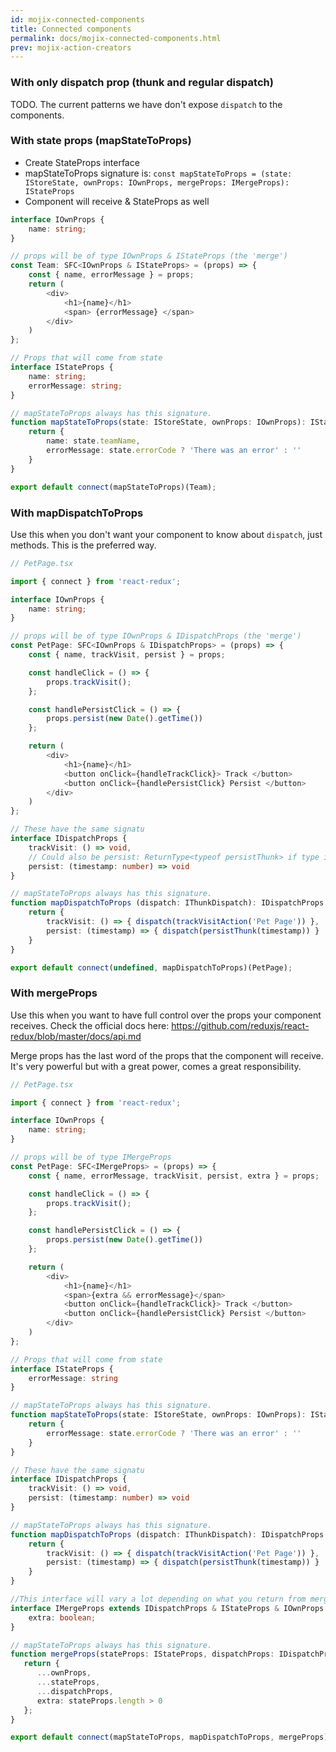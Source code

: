 ```yaml
---
id: mojix-connected-components
title: Connected components
permalink: docs/mojix-connected-components.html
prev: mojix-action-creators
---
```


### With only dispatch prop (thunk and regular dispatch)
TODO. The current patterns we have don't expose `dispatch` to the components.

### With state props (mapStateToProps)
- Create StateProps interface
- mapStateToProps signature is:
  `const mapStateToProps = (state: IStoreState, ownProps: IOwnProps, mergeProps: IMergeProps): IStateProps`
- Component will receive & StateProps as well

```typescript
interface IOwnProps {
    name: string;
}

// props will be of type IOwnProps & IStateProps (the 'merge')
const Team: SFC<IOwnProps & IStateProps> = (props) => {
    const { name, errorMessage } = props;
    return (
        <div>
            <h1>{name}</h1>
            <span> {errorMessage} </span>
        </div>
    )
};

// Props that will come from state
interface IStateProps {
    name: string;
    errorMessage: string;
}

// mapStateToProps always has this signature.
function mapStateToProps(state: IStoreState, ownProps: IOwnProps): IStateProps {
    return {
        name: state.teamName,
        errorMessage: state.errorCode ? 'There was an error' : ''
    }
}

export default connect(mapStateToProps)(Team);

```

### With mapDispatchToProps

Use this when you don't want your component to know about `dispatch`, just methods. This is the preferred way.

```typescript
// PetPage.tsx

import { connect } from 'react-redux';

interface IOwnProps {
    name: string;
}

// props will be of type IOwnProps & IDispatchProps (the 'merge')
const PetPage: SFC<IOwnProps & IDispatchProps> = (props) => {
    const { name, trackVisit, persist } = props;

    const handleClick = () => {
        props.trackVisit();
    };

    const handlePersistClick = () => {
        props.persist(new Date().getTime())
    };

    return (
        <div>
            <h1>{name}</h1>
            <button onClick={handleTrackClick}> Track </button>
            <button onClick={handlePersistClick} Persist </button>
        </div>
    )
};

// These have the same signatu
interface IDispatchProps {
    trackVisit: () => void,
    // Could also be persist: ReturnType<typeof persistThunk> if type is the same
    persist: (timestamp: number) => void
}

// mapStateToProps always has this signature.
function mapDispatchToProps (dispatch: IThunkDispatch): IDispatchProps {
    return {
        trackVisit: () => { dispatch(trackVisitAction('Pet Page')) },
        persist: (timestamp) => { dispatch(persistThunk(timestamp)) }
    }
}

export default connect(undefined, mapDispatchToProps)(PetPage);

```

### With mergeProps


Use this when you want to have full control over the props your component receives.
Check the official docs here: https://github.com/reduxjs/react-redux/blob/master/docs/api.md

Merge props has the last word of the props that the component will receive. It's very powerful
but with a great power, comes a great responsibility.

```typescript
// PetPage.tsx

import { connect } from 'react-redux';

interface IOwnProps {
    name: string;
}

// props will be of type IMergeProps
const PetPage: SFC<IMergeProps> = (props) => {
    const { name, errorMessage, trackVisit, persist, extra } = props;

    const handleClick = () => {
        props.trackVisit();
    };

    const handlePersistClick = () => {
        props.persist(new Date().getTime())
    };

    return (
        <div>
            <h1>{name}</h1>
            <span>{extra && errorMessage}</span>
            <button onClick={handleTrackClick}> Track </button>
            <button onClick={handlePersistClick} Persist </button>
        </div>
    )
};

// Props that will come from state
interface IStateProps {
    errorMessage: string
}

// mapStateToProps always has this signature.
function mapStateToProps(state: IStoreState, ownProps: IOwnProps): IStateProps {
    return {
        errorMessage: state.errorCode ? 'There was an error' : ''
    }
}

// These have the same signatu
interface IDispatchProps {
    trackVisit: () => void,
    persist: (timestamp: number) => void
}

// mapStateToProps always has this signature.
function mapDispatchToProps (dispatch: IThunkDispatch): IDispatchProps {
    return {
        trackVisit: () => { dispatch(trackVisitAction('Pet Page')) },
        persist: (timestamp) => { dispatch(persistThunk(timestamp)) }
    }
}

//This interface will vary a lot depending on what you return from mergeProps
interface IMergeProps extends IDispatchProps & IStateProps & IOwnProps {
    extra: boolean;
}

// mapStateToProps always has this signature.
function mergeProps(stateProps: IStateProps, dispatchProps: IDispatchProps, ownProps: IOwnProps): IMergeProps {
   return {
      ...ownProps,
      ...stateProps,
      ...dispatchProps,
      extra: stateProps.length > 0
   };
}

export default connect(mapStateToProps, mapDispatchToProps, mergeProps)(HomeScene);

```


